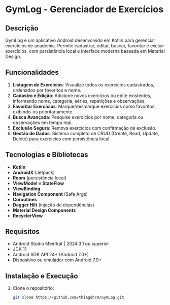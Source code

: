 # GymLog - Gerenciador de Exercícios

## Descrição
GymLog é um aplicativo Android desenvolvido em Kotlin para gerenciar exercícios de academia. Permite cadastrar, editar, buscar, favoritar e excluir exercícios, com persistência local e interface moderna baseada em Material Design.

## Funcionalidades

1. **Listagem de Exercícios**: Visualize todos os exercícios cadastrados, ordenados por favoritos e nome.
2. **Cadastro e Edição**: Adicione novos exercícios ou edite existentes, informando nome, categoria, séries, repetições e observações.
3. **Favoritar Exercícios**: Marque/desmarque exercícios como favoritos, exibindo-os prioritariamente.
4. **Busca Avançada**: Pesquise exercícios por nome, categoria ou observações em tempo real.
5. **Exclusão Segura**: Remova exercícios com confirmação de exclusão.
6. **Gestão de Dados**: Sistema completo de CRUD (Create, Read, Update, Delete) para exercícios com persistência local.

## Tecnologias e Bibliotecas

- **Kotlin**
- **AndroidX** (Jetpack)
- **Room** (persistência local)
- **ViewModel** e **StateFlow**
- **ViewBinding**
- **Navigation Component** (Safe Args)
- **Coroutines**
- **Dagger Hilt** (injeção de dependências)
- **Material Design Components**
- **RecyclerView**

## Requisitos

- Android Studio Meerkat | 2024.3.1 ou superior
- JDK 11
- Android SDK API 24+ (Android 7.0+)
- Dispositivo ou emulador com Android 7.0+

## Instalação e Execução

1. Clone o repositório:
   ```bash
   git clone https://github.com/thiagohcm/GymLog.git